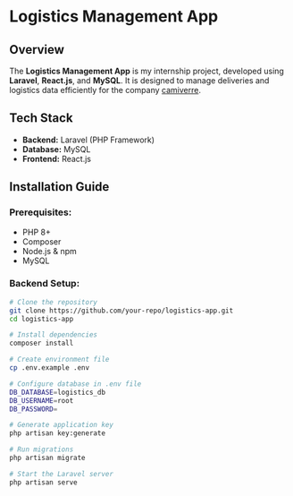 # Logistics Management App

## Overview
The **Logistics Management App** is my internship project, developed using **Laravel**, **React.js**, and **MySQL**. It is designed to manage deliveries and logistics data efficiently for the company [camiverre](https://camiverre.com/).

## Tech Stack
- **Backend:** Laravel (PHP Framework)
- **Database:** MySQL
- **Frontend:** React.js

## Installation Guide
### Prerequisites:
- PHP 8+
- Composer
- Node.js & npm
- MySQL

### Backend Setup:
```sh
# Clone the repository
git clone https://github.com/your-repo/logistics-app.git
cd logistics-app

# Install dependencies
composer install

# Create environment file
cp .env.example .env

# Configure database in .env file
DB_DATABASE=logistics_db
DB_USERNAME=root
DB_PASSWORD=

# Generate application key
php artisan key:generate

# Run migrations
php artisan migrate

# Start the Laravel server
php artisan serve
```
